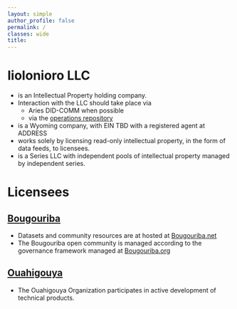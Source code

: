 ```yaml
---
layout: simple
author_profile: false
permalink: /
classes: wide
title:
---
```

# Iiolonioro LLC
  * is an Intellectual Property holding company.
  * Interaction with the LLC should take place via
    * Aries DID-COMM when possible
    * via the [operations repository](https://github.com/Iiolonioro/official-business-record)
  * is a Wyoming company, with EIN TBD with a registered agent at ADDRESS
  * works solely by licensing read-only intellectual
  property, in the form of data feeds, to licensees.
  * is a Series LLC with independent pools of intellectual
  property managed by independent series.

# Licensees

## [Bougouriba](http://bougouriba.com)
  * Datasets and community resources are at hosted at [Bougouriba.net](http://bougouriba.net)
  * The Bougouriba open community is managed according to the governance framework managed at [Bougouriba.org](http://bougouriba.org)

## [Ouahigouya](http://ouahigouya.org)
  * The Ouahigouya Organization participates in active
  development of technical products.
